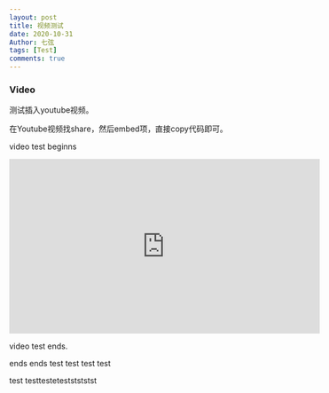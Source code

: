 ```yaml
---
layout: post
title: 视频测试
date: 2020-10-31
Author: 七弦
tags: [Test]
comments: true
---
```

### Video
测试插入youtube视频。

在Youtube视频找share，然后embed项，直接copy代码即可。
<!--more-->
    
   video test beginns 
   <iframe width="560" height="315" src="https://www.youtube.com/embed/bty7LHm14CA" frameborder="0" allow="accelerometer; autoplay; clipboard-write; encrypted-media; gyroscope; picture-in-picture" allowfullscreen></iframe>
   
   video test ends. 
   
   ends ends test test test test
   
   test testtesteteststststst
